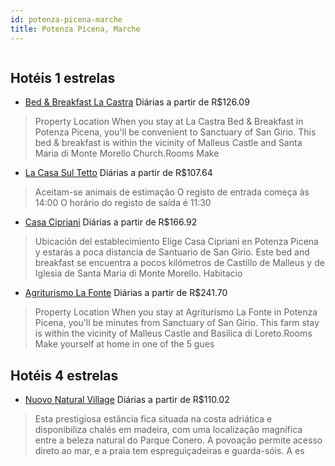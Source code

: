 ```yaml
---
id: potenza-picena-marche
title: Potenza Picena, Marche
---
```


<center><img src="http://photos.hotelbeds.com/giata/18/187869/187869a_hb_a_001.jpg" alt="" /></center>


## Hotéis 1 estrelas

-    [Bed & Breakfast La Castra](https://www.hurb.com/hoteis/potenza-picena/bed-breakfast-la-castra-JNP-JP097529?cmp=18055) Diárias a partir de R$126.09
   > Property Location When you stay at La Castra Bed &amp; Breakfast in Potenza Picena, you&apos;ll be convenient to Sanctuary of San Girio.  This bed &amp; breakfast is within the vicinity of Malleus Castle and Santa Maria di Monte Morello Church.Rooms Make 
-    [La Casa Sul Tetto](https://www.hurb.com/hoteis/potenza-picena/la-casa-sul-tetto-JNP-JP01031V?cmp=18055) Diárias a partir de R$107.64
   > Aceitam-se animais de estimação    O registo de entrada começa às 14:00  O horário do registo de saída é 11:30
-    [Casa Cipriani](https://www.hurb.com/hoteis/potenza-picena/casa-cipriani-JNP-JP427570?cmp=18055) Diárias a partir de R$166.92
   > Ubicación del establecimiento Elige Casa Cipriani en Potenza Picena y estarás a poca distancia de Santuario de San Girio. Este bed and breakfast se encuentra a pocos kilómetros de Castillo de Malleus y de Iglesia de Santa Maria di Monte Morello. Habitacio
-    [Agriturismo La Fonte](https://www.hurb.com/hoteis/potenza-picena/agriturismo-la-fonte-JNP-JP862711?cmp=18055) Diárias a partir de R$241.70
   > Property Location When you stay at Agriturismo La Fonte in Potenza Picena, you&apos;ll be minutes from Sanctuary of San Girio.  This farm stay is within the vicinity of Malleus Castle and Basilica di Loreto.Rooms Make yourself at home in one of the 5 gues

## Hotéis 4 estrelas

-    [Nuovo Natural Village](https://www.hurb.com/hoteis/potenza-picena/nuovo-natural-village-JNP-JP208350?cmp=18055) Diárias a partir de R$110.02
   > Esta prestigiosa estância fica situada na costa adriática e disponibiliza chalés em madeira, com uma localização magnífica entre a beleza natural do Parque Conero. A povoação permite acesso direto ao mar, e a praia tem espreguiçadeiras e guarda-sóis. A es
